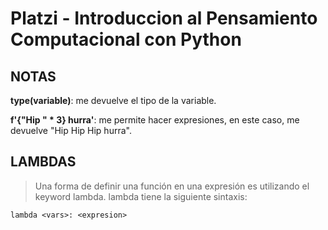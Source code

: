 # Platzi - Introduccion al Pensamiento Computacional con Python  
  
## NOTAS  
  
**type(variable)**: me devuelve el tipo de la variable.  
  
**f'{"Hip " * 3} hurra'**: me permite hacer expresiones, en este caso, me devuelve "Hip Hip Hip hurra".  
  
## LAMBDAS  
>Una forma de definir una función en una expresión es utilizando el keyword lambda. lambda tiene la siguiente sintaxis:  
```  
lambda <vars>: <expresion>  
```  
